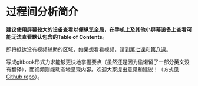 # 过程间分析简介

**建议使用屏幕较大的设备查看以便纵览全局，在手机上及其他小屏幕设备上查看可能无法查看默认包含的Table of Contents。**

即将抵达没有视频辅助的区域，如果想看看视频，请到[第七课](https://www.bilibili.com/video/BV1GQ4y1T7zm)和[第八课](https://www.bilibili.com/video/BV1gg4y1z78p)。

写成gitbook形式力求能够更快地掌握要点（虽然还是因为偷懒留了一部分英文没有翻译），而视频则能动态地呈现内容。欢迎大家提出意见和建议！（方式见[Github repo](https://github.com/RangerNJU/Static-Program-Analysis-Book)）。